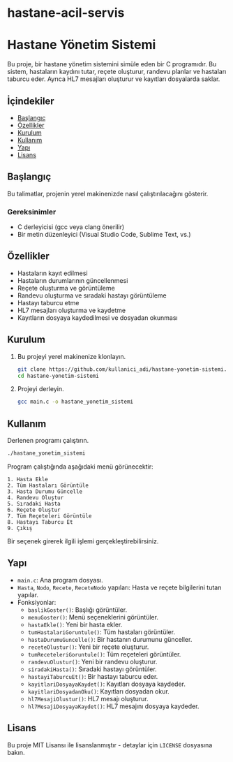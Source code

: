 # hastane-acil-servis
# Hastane Yönetim Sistemi

Bu proje, bir hastane yönetim sistemini simüle eden bir C programıdır. Bu sistem, hastaların kaydını tutar, reçete oluşturur, randevu planlar ve hastaları taburcu eder. Ayrıca HL7 mesajları oluşturur ve kayıtları dosyalarda saklar.

## İçindekiler
- [Başlangıç](#başlangıç)
- [Özellikler](#özellikler)
- [Kurulum](#kurulum)
- [Kullanım](#kullanım)
- [Yapı](#yapı)
- [Lisans](#lisans)

## Başlangıç

Bu talimatlar, projenin yerel makinenizde nasıl çalıştırılacağını gösterir.

### Gereksinimler

- C derleyicisi (gcc veya clang önerilir)
- Bir metin düzenleyici (Visual Studio Code, Sublime Text, vs.)

## Özellikler

- Hastaların kayıt edilmesi
- Hastaların durumlarının güncellenmesi
- Reçete oluşturma ve görüntüleme
- Randevu oluşturma ve sıradaki hastayı görüntüleme
- Hastayı taburcu etme
- HL7 mesajları oluşturma ve kaydetme
- Kayıtların dosyaya kaydedilmesi ve dosyadan okunması

## Kurulum

1. Bu projeyi yerel makinenize klonlayın.
    ```bash
    git clone https://github.com/kullanici_adi/hastane-yonetim-sistemi.git
    cd hastane-yonetim-sistemi
    ```

2. Projeyi derleyin.
    ```bash
    gcc main.c -o hastane_yonetim_sistemi
    ```

## Kullanım

Derlenen programı çalıştırın.
```bash
./hastane_yonetim_sistemi
```

Program çalıştığında aşağıdaki menü görünecektir:
```
1. Hasta Ekle
2. Tüm Hastaları Görüntüle
3. Hasta Durumu Güncelle
4. Randevu Oluştur
5. Sıradaki Hasta
6. Reçete Oluştur
7. Tüm Reçeteleri Görüntüle
8. Hastayı Taburcu Et
9. Çıkış
```

Bir seçenek girerek ilgili işlemi gerçekleştirebilirsiniz.

## Yapı

- `main.c`: Ana program dosyası.
- `Hasta`, `Nodo`, `Recete`, `ReceteNodo` yapıları: Hasta ve reçete bilgilerini tutan yapılar.
- Fonksiyonlar:
  - `baslikGoster()`: Başlığı görüntüler.
  - `menuGoster()`: Menü seçeneklerini görüntüler.
  - `hastaEkle()`: Yeni bir hasta ekler.
  - `tumHastalariGoruntule()`: Tüm hastaları görüntüler.
  - `hastaDurumuGuncelle()`: Bir hastanın durumunu günceller.
  - `receteOlustur()`: Yeni bir reçete oluşturur.
  - `tumReceteleriGoruntule()`: Tüm reçeteleri görüntüler.
  - `randevuOlustur()`: Yeni bir randevu oluşturur.
  - `siradakiHasta()`: Sıradaki hastayı görüntüler.
  - `hastayiTaburcuEt()`: Bir hastayı taburcu eder.
  - `kayitlariDosyayaKaydet()`: Kayıtları dosyaya kaydeder.
  - `kayitlariDosyadanOku()`: Kayıtları dosyadan okur.
  - `hl7MesajiOlustur()`: HL7 mesajı oluşturur.
  - `hl7MesajiDosyayaKaydet()`: HL7 mesajını dosyaya kaydeder.

## Lisans

Bu proje MIT Lisansı ile lisanslanmıştır - detaylar için `LICENSE` dosyasına bakın.
